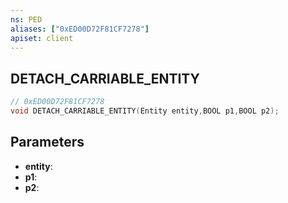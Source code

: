 ```yaml
---
ns: PED
aliases: ["0xED00D72F81CF7278"]
apiset: client
---
```

## DETACH_CARRIABLE_ENTITY

```c
// 0xED00D72F81CF7278
void DETACH_CARRIABLE_ENTITY(Entity entity,BOOL p1,BOOL p2);
```


## Parameters
* **entity**:
* **p1**:
* **p2**:



